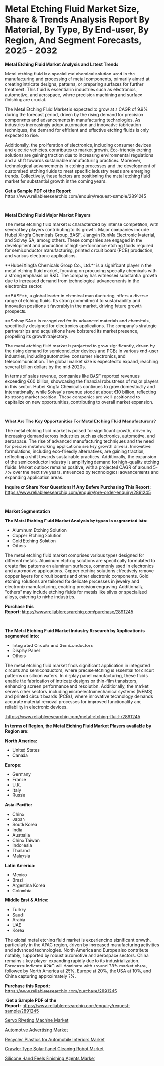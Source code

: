 <p><h1>Metal Etching Fluid Market Size, Share & Trends Analysis Report By Material, By Type, By End-user, By Region, And Segment Forecasts, 2025 - 2032</h1></p><p><strong>Metal Etching Fluid Market Analysis and Latest Trends</strong></p>
<p><p>Metal etching fluid is a specialized chemical solution used in the manufacturing and processing of metal components, primarily aimed at creating intricate designs, patterns, or preparing surfaces for further treatment. This fluid is essential in industries such as electronics, automotive, and aerospace, where precision machining and surface finishing are crucial. </p><p>The Metal Etching Fluid Market is expected to grow at a CAGR of 9.9% during the forecast period, driven by the rising demand for precision components and advancements in manufacturing technologies. As industries increasingly adopt automation and innovative fabrication techniques, the demand for efficient and effective etching fluids is only expected to rise. </p><p>Additionally, the proliferation of electronics, including consumer devices and electric vehicles, contributes to market growth. Eco-friendly etching solutions are gaining traction due to increasing environmental regulations and a shift towards sustainable manufacturing practices. Moreover, technological advancements in etching processes and the development of customized etching fluids to meet specific industry needs are emerging trends. Collectively, these factors are positioning the metal etching fluid market for substantial growth in the coming years.</p></p>
<p><strong>Get a Sample PDF of the Report:&nbsp;</strong> <a href="https://www.reliableresearchiq.com/enquiry/request-sample/2891245?utm_campaign=1837&utm_medium=2&utm_source=Github&utm_content=ia&utm_term=14032025&utm_id=metal-etching-fluid">https://www.reliableresearchiq.com/enquiry/request-sample/2891245</a></p>
<p>&nbsp;</p>
<p><strong>Metal Etching Fluid Major Market Players</strong></p>
<p><p>The metal etching fluid market is characterized by intense competition, with several key players contributing to its growth. Major companies include Hubei Xingfa Chemicals Group, BASF, Jiangyin RunMa Electronic Material, and Solvay SA, among others. These companies are engaged in the development and production of high-performance etching fluids required for semiconductor manufacturing, printed circuit board (PCB) production, and various electronic applications.</p><p>**Hubei Xingfa Chemicals Group Co., Ltd.** is a significant player in the metal etching fluid market, focusing on producing specialty chemicals with a strong emphasis on R&D. The company has witnessed substantial growth due to increased demand from technological advancements in the electronics sector.</p><p>**BASF**, a global leader in chemical manufacturing, offers a diverse range of etching fluids. Its strong commitment to sustainability and innovation positions it favorably in the market, driving future growth prospects.</p><p>**Solvay SA** is recognized for its advanced materials and chemicals, specifically designed for electronics applications. The company's strategic partnerships and acquisitions have bolstered its market presence, propelling its growth trajectory.</p><p>The metal etching fluid market is projected to grow significantly, driven by the rising demand for semiconductor devices and PCBs in various end-user industries, including automotive, consumer electronics, and telecommunication. The global market size is expected to expand, reaching several billion dollars by the mid-2020s.</p><p>In terms of sales revenue, companies like BASF reported revenues exceeding €60 billion, showcasing the financial robustness of major players in this sector. Hubei Xingfa Chemicals continues to grow domestically and internationally, while Solvay's revenue stood at about €10 billion, reflecting its strong market position. These companies are well-positioned to capitalize on new opportunities, contributing to overall market expansion.</p></p>
<p>&nbsp;</p>
<p><strong>What Are The Key Opportunities For Metal Etching Fluid Manufacturers?</strong></p>
<p><p>The metal etching fluid market is poised for significant growth, driven by increasing demand across industries such as electronics, automotive, and aerospace. The rise of advanced manufacturing techniques and the need for precise metalworking applications are key growth drivers. Innovative formulations, including eco-friendly alternatives, are gaining traction, reflecting a shift towards sustainable practices. Additionally, the expansion of the semiconductor industry is amplifying demand for high-quality etching fluids. Market outlook remains positive, with a projected CAGR of around 5-7% over the next five years, influenced by technological advancements and expanding application areas.</p></p>
<p><strong>Inquire or Share Your Questions If Any Before Purchasing This Report:</strong> <a href="https://www.reliableresearchiq.com/enquiry/pre-order-enquiry/2891245?utm_campaign=1837&utm_medium=2&utm_source=Github&utm_content=ia&utm_term=14032025&utm_id=metal-etching-fluid">https://www.reliableresearchiq.com/enquiry/pre-order-enquiry/2891245</a></p>
<p>&nbsp;</p>
<p><strong>Market Segmentation</strong></p>
<p><strong>The Metal Etching Fluid Market Analysis by types is segmented into:</strong></p>
<p><ul><li>Aluminum Etching Solution</li><li>Copper Etching Solution</li><li>Gold Etching Solution</li><li>Others</li></ul></p>
<p><p>The metal etching fluid market comprises various types designed for different metals. Aluminum etching solutions are specifically formulated to create fine patterns on aluminum surfaces, commonly used in electronics and automotive applications. Copper etching solutions effectively remove copper layers for circuit boards and other electronic components. Gold etching solutions are tailored for delicate processes in jewelry and electronic manufacturing, enabling precision engraving. Additionally, "others" may include etching fluids for metals like silver or specialized alloys, catering to niche industries.</p></p>
<p><strong>Purchase this Report:&nbsp;</strong><a href="https://www.reliableresearchiq.com/purchase/2891245?utm_campaign=1837&utm_medium=2&utm_source=Github&utm_content=ia&utm_term=14032025&utm_id=metal-etching-fluid">https://www.reliableresearchiq.com/purchase/2891245</a></p>
<p>&nbsp;</p>
<p><strong>The Metal Etching Fluid Market Industry Research by Application is segmented into:</strong></p>
<p><ul><li>Integrated Circuits and Semiconductors</li><li>Display Panel</li><li>Others</li></ul></p>
<p><p>The metal etching fluid market finds significant application in integrated circuits and semiconductors, where precise etching is essential for circuit patterns on silicon wafers. In display panel manufacturing, these fluids enable the fabrication of intricate designs on thin-film transistors, enhancing screen performance and resolution. Additionally, the market serves other sectors, including microelectromechanical systems (MEMS) and printed circuit boards (PCBs), where innovative technology demands accurate material removal processes for improved functionality and reliability in electronic devices.</p></p>
<p><a href="https://www.reliableresearchiq.com/metal-etching-fluid-r2891245?utm_campaign=1837&utm_medium=2&utm_source=Github&utm_content=ia&utm_term=14032025&utm_id=metal-etching-fluid">&nbsp;https://www.reliableresearchiq.com/metal-etching-fluid-r2891245</a></p>
<p><strong>In terms of Region, the Metal Etching Fluid Market Players available by Region are:</strong></p>
<p>
    <p> <strong> North America: </strong>
        <ul>
            <li>United States</li>
            <li>Canada</li>
        </ul>
        </p> 
    <p> <strong> Europe: </strong>
        <ul>
            <li>Germany</li>
            <li>France</li>
            <li>U.K.</li>
            <li>Italy</li>
            <li>Russia</li>
        </ul>
        </p> 
    <p> <strong> Asia-Pacific: </strong>
        <ul>
            <li>China</li>
            <li>Japan</li>
            <li>South Korea</li>
            <li>India</li>
            <li>Australia</li>
            <li>China Taiwan</li>
            <li>Indonesia</li>
            <li>Thailand</li>
            <li>Malaysia</li>
        </ul>
        </p> 
    <p> <strong> Latin America: </strong>
        <ul>
            <li>Mexico</li>
            <li>Brazil</li>
            <li>Argentina Korea</li>
            <li>Colombia</li>
        </ul>
        </p> 
    <p> <strong> Middle East & Africa: </strong>
        <ul>
            <li>Turkey</li>
            <li>Saudi</li>
            <li>Arabia</li>
            <li>UAE</li>
            <li>Korea</li>
        </ul>
    </p>
    </p>
<p><p>The global metal etching fluid market is experiencing significant growth, particularly in the APAC region, driven by increased manufacturing activities and advanced technologies. North America and Europe also contribute notably, supported by robust automotive and aerospace sectors. China remains a key player, expanding rapidly due to its industrialization. Forecasts indicate APAC will dominate with around 38% market share, followed by North America at 25%, Europe at 20%, the USA at 10%, and China capturing approximately 7%.</p></p>
<p><strong>Purchase this Report: </strong><a href="https://www.reliableresearchiq.com/purchase/2891245?utm_campaign=1837&utm_medium=2&utm_source=Github&utm_content=ia&utm_term=14032025&utm_id=metal-etching-fluid">https://www.reliableresearchiq.com/purchase/2891245</a></p>
<p>&nbsp;<strong>Get a Sample PDF of the Report:&nbsp;&nbsp;</strong><a href="https://www.reliableresearchiq.com/enquiry/request-sample/2891245?utm_campaign=1837&utm_medium=2&utm_source=Github&utm_content=ia&utm_term=14032025&utm_id=metal-etching-fluid">https://www.reliableresearchiq.com/enquiry/request-sample/2891245</a></p>
<p><strong></strong></p>
<p><p><a href="https://github.com/dekamrapinq1/Market-Research-Report-List-1/blob/main/servo-riveting-machine-market.md?utm_campaign=1837&utm_medium=2&utm_source=Github&utm_content=ia&utm_term=14032025&utm_id=metal-etching-fluid">Servo Riveting Machine Market</a></p><p><a href="https://github.com/khifzaba/Market-Research-Report-List-1/blob/main/automotive-advertising-market.md?utm_campaign=1837&utm_medium=2&utm_source=Github&utm_content=ia&utm_term=14032025&utm_id=metal-etching-fluid">Automotive Advertising Market</a></p><p><a href="https://github.com/welfmimon/Market-Research-Report-List-1/blob/main/recycled-plastics-for-automobile-interiors-market.md?utm_campaign=1837&utm_medium=2&utm_source=Github&utm_content=ia&utm_term=14032025&utm_id=metal-etching-fluid">Recycled Plastics for Automobile Interiors Market</a></p><p><a href="https://github.com/ioniafidian4/Market-Research-Report-List-1/blob/main/crawler-type-solar-panel-cleaning-robot-market.md?utm_campaign=1837&utm_medium=2&utm_source=Github&utm_content=ia&utm_term=14032025&utm_id=metal-etching-fluid">Crawler Type Solar Panel Cleaning Robot Market</a></p><p><a href="https://github.com/dumanelina6v/Market-Research-Report-List-1/blob/main/silicone-hand-feels-finishing-agents-market.md?utm_campaign=1837&utm_medium=2&utm_source=Github&utm_content=ia&utm_term=14032025&utm_id=metal-etching-fluid">Silicone Hand Feels Finishing Agents Market</a></p></p>